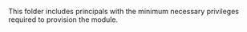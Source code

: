 This folder includes principals with the minimum necessary privileges required to provision the module.
